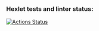 ### Hexlet tests and linter status:
[![Actions Status](https://github.com/Droletor/frontend-project-44/actions/workflows/hexlet-check.yml/badge.svg)](https://github.com/Droletor/frontend-project-44/actions)